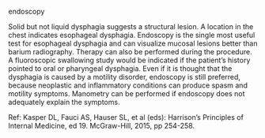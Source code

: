 endoscopy

Solid but not liquid dysphagia suggests a structural lesion. A location in the chest indicates esophageal dysphagia. Endoscopy is the single most useful test for esophageal dysphagia and can visualize mucosal lesions better than barium radiography. Therapy can also be performed during the procedure. A fluoroscopic swallowing study would be indicated if the patient’s history pointed to oral or pharyngeal dysphagia. Even if it is thought that the dysphagia is caused by a motility disorder, endoscopy is still preferred, because neoplastic and inflammatory conditions can produce spasm and motility symptoms. Manometry can be performed if endoscopy does not adequately explain the symptoms.

Ref: Kasper DL, Fauci AS, Hauser SL, et al (eds): Harrison’s Principles of Internal Medicine, ed 19. McGraw-Hill, 2015, pp 254-258.